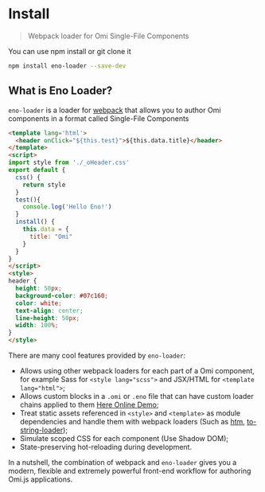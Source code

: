 # Install

> Webpack loader for Omi Single-File Components

You can use npm install or git clone it
```bash
npm install eno-loader --save-dev
```

## What is Eno Loader?

`eno-loader` is a loader for [webpack](https://webpack.js.org/) that allows you to author Omi components in a format called Single-File Components

```html
<template lang='html'>
  <header onClick="${this.test}">${this.data.title}</header>
</template>
<script>
import style from './_oHeader.css'
export default {
  css() {
    return style
  }
  test(){
    console.log('Hello Eno!')
  }
  install() {
    this.data = {
      title: "Omi"
    }
  }
}
</script>
<style>
header {
  height: 50px;
  background-color: #07c160;
  color: white;
  text-align: center;
  line-height: 50px;
  width: 100%;
}
</style>
```

There are many cool features provided by `eno-loader`:

- Allows using other webpack loaders for each part of a Omi component, for example Sass for `<style lang="scss">` and JSX/HTML for `<template lang="html">`;
- Allows custom blocks in a `.omi` or `.eno` file that can have custom loader chains applied to them [Here Online Demo](https://github.com/Wscats/eno-loader/tree/master/src/components);
- Treat static assets referenced in `<style>` and `<template>` as module dependencies and handle them with webpack loaders (Such as [htm](https://www.npmjs.com/package/htm), [to-string-loader](https://www.npmjs.com/package/to-string-loader));
- Simulate scoped CSS for each component (Use Shadow DOM);
- State-preserving hot-reloading during development.

In a nutshell, the combination of webpack and `eno-loader` gives you a modern, flexible and extremely powerful front-end workflow for authoring Omi.js applications.
